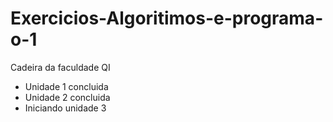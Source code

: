 # Exercicios-Algoritimos-e-programa-o-1
Cadeira da faculdade QI

- Unidade 1 concluida
- Unidade 2 concluida
- Iniciando unidade 3
